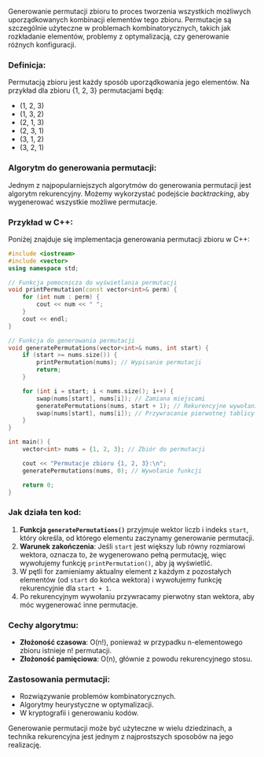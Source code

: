 Generowanie permutacji zbioru to proces tworzenia wszystkich możliwych uporządkowanych kombinacji elementów tego zbioru. Permutacje są szczególnie użyteczne w problemach kombinatorycznych, takich jak rozkładanie elementów, problemy z optymalizacją, czy generowanie różnych konfiguracji.

### Definicja:
Permutacją zbioru jest każdy sposób uporządkowania jego elementów. Na przykład dla zbioru {1, 2, 3} permutacjami będą:
- (1, 2, 3)
- (1, 3, 2)
- (2, 1, 3)
- (2, 3, 1)
- (3, 1, 2)
- (3, 2, 1)

### Algorytm do generowania permutacji:
Jednym z najpopularniejszych algorytmów do generowania permutacji jest algorytm rekurencyjny. Możemy wykorzystać podejście *backtracking*, aby wygenerować wszystkie możliwe permutacje.

### Przykład w C++:
Poniżej znajduje się implementacja generowania permutacji zbioru w C++:

```cpp
#include <iostream>
#include <vector>
using namespace std;

// Funkcja pomocnicza do wyświetlania permutacji
void printPermutation(const vector<int>& perm) {
    for (int num : perm) {
        cout << num << " ";
    }
    cout << endl;
}

// Funkcja do generowania permutacji
void generatePermutations(vector<int>& nums, int start) {
    if (start >= nums.size()) {
        printPermutation(nums); // Wypisanie permutacji
        return;
    }

    for (int i = start; i < nums.size(); i++) {
        swap(nums[start], nums[i]); // Zamiana miejscami
        generatePermutations(nums, start + 1); // Rekurencyjne wywołanie
        swap(nums[start], nums[i]); // Przywracanie pierwotnej tablicy
    }
}

int main() {
    vector<int> nums = {1, 2, 3}; // Zbiór do permutacji

    cout << "Permutacje zbioru {1, 2, 3}:\n";
    generatePermutations(nums, 0); // Wywołanie funkcji

    return 0;
}
```

### Jak działa ten kod:
1. **Funkcja `generatePermutations()`** przyjmuje wektor liczb i indeks `start`, który określa, od którego elementu zaczynamy generowanie permutacji.
2. **Warunek zakończenia**: Jeśli `start` jest większy lub równy rozmiarowi wektora, oznacza to, że wygenerowano pełną permutację, więc wywołujemy funkcję `printPermutation()`, aby ją wyświetlić.
3. W pętli for zamieniamy aktualny element z każdym z pozostałych elementów (od `start` do końca wektora) i wywołujemy funkcję rekurencyjnie dla `start + 1`.
4. Po rekurencyjnym wywołaniu przywracamy pierwotny stan wektora, aby móc wygenerować inne permutacje.

### Cechy algorytmu:
- **Złożoność czasowa**: O(n!), ponieważ w przypadku n-elementowego zbioru istnieje n! permutacji.
- **Złożoność pamięciowa**: O(n), głównie z powodu rekurencyjnego stosu.

### Zastosowania permutacji:
- Rozwiązywanie problemów kombinatorycznych.
- Algorytmy heurystyczne w optymalizacji.
- W kryptografii i generowaniu kodów. 

Generowanie permutacji może być użyteczne w wielu dziedzinach, a technika rekurencyjna jest jednym z najprostszych sposobów na jego realizację.
